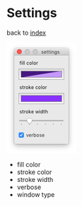 Settings
========

back to [index](index.html)

![](imgs/settings.png)

- fill color
- stroke color
- stroke width
- verbose
- window type
